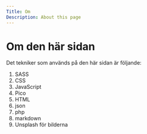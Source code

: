 ```yaml
---
Title: Om
Description: About this page
---
```


Om den här sidan
==================
Det tekniker som används på den här sidan är följande:

1. SASS
2. CSS
3. JavaScript
4. Pico
5. HTML
6. json
7. php
8. markdown
8. Unsplash för bilderna
